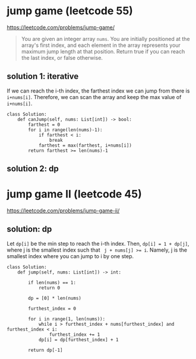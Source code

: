 # jump game (leetcode 55)

https://leetcode.com/problems/jump-game/

> You are given an integer array `nums`. You are initially positioned at the array's first index, 
> and each element in the array represents your maximum jump length at that position.
> Return true if you can reach the last index, or false otherwise.

## solution 1: iterative

If we can reach the i-th index, the farthest index we can jump from there is `i+nums[i]`. 
Therefore, we can scan the array and keep the max value of `i+nums[i]`.

```
class Solution:
    def canJump(self, nums: List[int]) -> bool:
        farthest = 0
        for i in range(len(nums)-1):
            if farthest < i:
                break
            farthest = max(farthest, i+nums[i])
        return farthest >= len(nums)-1
```

## solution 2: dp

# jump game II (leetcode 45)

https://leetcode.com/problems/jump-game-ii/

## solution: dp

Let `dp[i]` be the min step to reach the i-th index. 
Then, `dp[i] = 1 + dp[j]`, where j is the smallest index such that 
` j + nums[j] >= i`. Namely, j is the smallest index where you can
jump to i by one step.

```
class Solution:
    def jump(self, nums: List[int]) -> int:
      
        if len(nums) == 1:
            return 0
        
        dp = [0] * len(nums)

        furthest_index = 0 

        for i in range(1, len(nums)):
            while i > furthest_index + nums[furthest_index] and furthest_index < i:
                furthest_index += 1
            dp[i] = dp[furthest_index] + 1
        
        return dp[-1]
```
